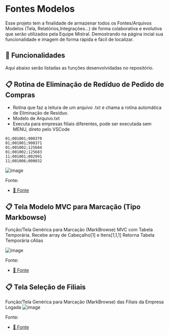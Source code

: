 # Fontes Modelos

Esse projeto tem a finalidade de armazenar todos os Fontes/Arquivos Modelos (Tela, Relatórios,Integrações...) de forma colaborativa e evolutiva que serão utilizados pela Equipe Mistral. Demostrando na página incial
sua funcionalidade e imagem de forma rápida e fácil de localizar.

## 🚀 Funcionalidades

Aqui abaixo serão listadas as funções desenvolvidadas no repositório.






## 📋 Rotina de Eliminação de Redíduo de Pedido de Compras

- Rotina que faz a leitura de um arquivo .txt e chama a rotina automática de Eliminação de Resíduo.
- Modelo de Arquivo.txt
- Executa para empresas filiais diferentes, pode ser executada sem MENU, direto pelo VSCode

```
01;001001;900370
01;001001;900371
01;001002;125684
01;001002;125683
11;001001;002991
11;001006;000032
```
![image](https://user-images.githubusercontent.com/53917188/122406171-03ee8600-cf57-11eb-9f56-4520845963be.png)


Fonte: 
* [📄 Fonte ](https://github.com/HelcioCarvalho/ADVPL/blob/97dde592accf9f1de3b846bdc095dfb3ea0a63fd/HFATA001.prw)




## 📋 Tela Modelo MVC para Marcação (Tipo Markbowse)

Função/Tela Genérica para Marcação (MarkBrowse) MVC com Tabela Temporária.
 Recebe array de Cabeçalho[1] e Itens[1,1,1]
    Retorna Tabela Temporária  cAlias

![image](https://user-images.githubusercontent.com/53917188/122407143-c807f080-cf57-11eb-8846-11325ebc1288.png)


Fonte: 
* [📄 Fonte ](https://github.com/HelcioCarvalho/ADVPL/blob/1761908f59f08f7c9d74bce41a24d41dc786bac8/HFATA002.PRW)


## 📋 Tela Seleção de Filiais

Função/Tela Genérica para Marcação (MarkBrowse) das Filiais da Empresa Logada
 ![image](https://user-images.githubusercontent.com/53917188/125635608-7524f050-6187-457c-9391-c83372e0eb99.png)

Fonte: 
* [📄 Fonte ](https://github.com/HelcioCarvalho/ADVPL/blob/1761908f59f08f7c9d74bce41a24d41dc786bac8/SelectFilial.PRW)




